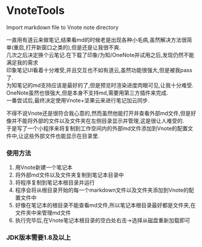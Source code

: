 # VnoteTools
Import markdown file to Vnote note directory


 一直用有道云来做笔记,结果看md的时候老是出现各种小毛病,虽然解决方法很简单(重启,打开新窗口之类的),但是还是让我很不爽.<br>
 几次之后决定换个云笔记.在下载了印象/为知/OneNote并试用之后,发现仍然不能满足我的需求<br>
 印象笔记UI看着十分难受,并且交互也不如有道云,虽然功能很强大,但是被我pass了.<br>
 为知笔记的md支持应该是最好的了,但是预览时渲染进度肉眼可见,让我十分难受.<br>
 OneNote虽然也很强大,但是本身不支持md,需要用第三方插件来完成.<br>
 一番尝试后,最终决定使用Vnote+坚果云来进行笔记加云同步.<br>
 
 不得不说Vnote还是很符合我心意的,然而虽然他能打开并查看外部md文件,但是好像并不能将外部的文件以及文件夹在左侧目录显示并管理,这是很让人难受的.<br>
 于是写了一个小程序来将复制到工作空间内的外部md文件添加到Vnote的配置文件中,让这些外部文件也能显示在目录里.<br>
 
 
 
 ### 使用方法
 1. 用Vnote新建一个笔记本
 2. 将外部md文件以及文件夹复制到笔记本目录中
 3. 将程序复制到笔记本根目录并运行
 4. 程序会将从根目录开始的每一个markdown文件以及文件夹添加到Vnote的配置文件中
 5. 好像在笔记本的根目录不能查看md文件,所以笔记本根目录最好都是文件夹,在文件夹中来管理md文件
 6. 执行完毕后,在Vnote笔记本根目录的空白处右击->选择从磁盘重新加载即可

### JDK版本需要1.8及以上
